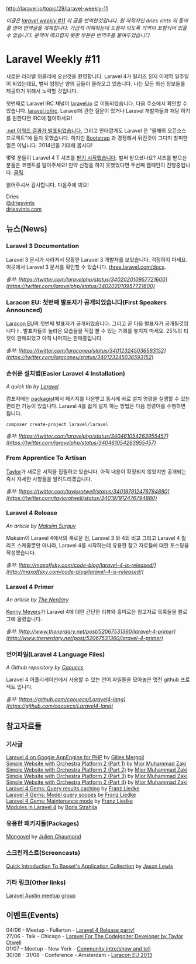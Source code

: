http://laravel.io/topic/29/laravel-weekly-11

*이글은 [laravel weekly #11](http://laravel.io/topic/29/laravel-weekly-11) 의 글을 번역한것입니다. 원 저작자인 dries vints 의 동의를 얻어 번역글을 게제합니다. 가급적 이해하는데 도움이 되도록 의역이 포함되어 있을 수 있습니다. 문맥이 매끄럽지 못한 부분은 번역주를 붙여두었습니다.*


# Laravel Weekly #11

 새로운 라라벨 위클리에 오신것을 환영합니다. Laravel 4가 릴리즈 된지 이제막 일주일이 되었는데요, 벌써 엄청난 양의 글들이 올라오고 있습니다. 나는 모든 최신 정보들를 제공하기 위해서 노력할 것입니다.

 첫번째로 Laravel IRC 채널이 [laravel.io](http://laravel.io) 로 이동되었습니다. 다음 주소에서 확인할 수 있습니다. [laravel.io/irc](http://laravel.io/irc). Laravel에 관한 질문이 있거나 Laravel 개발자들과 채팅 하기를 원한다면 IRC에 참여하세요!

[.net 어워드 결과가 발표되었습니다.](http://www.thenetawards.com/) 그리고 안타깝게도 Laravel 은 "올해의 오픈소스 프로젝트"에 들지 못했습니다. 하지만 [Bootstrap](http://twitter.github.io/bootstrap/) 과 경쟁해서 뒤진것이 그다지 창피한일은 아닙니다. 2014년을 기대해 봅시다!

몇몇 분들이 Laravel 4 T 셔츠를 [받기 시작했습니다](https://twitter.com/jonathanmarvens/status/341195091270041600). 벌써 받으셨나요? 셔츠를 받으신분들은 코멘트를 달아주세요! 만약 신청을 하지 못했었다면 두번째 캠페인이 진행중입니다.  [클릭](http://teespring.com/laravel-redux).

읽어주셔서 감사합니다. 다음주에 뵈요!

Dries  
[@driesvints](https://twitter.com/driesvints)  
[driesvints.com](http://driesvints.com)

## 뉴스(News)

### Laravel 3 Documentation

Laravel 3 문서가 사라져서 당황한 Laravel 3 개발자를 보았습니다. 걱정하지 마세요. 이곳에서 Laravel 3 문서를 확인할 수 있습니다. [three.laravel.com/docs](http://three.laravel.com/docs).

*출처: [https://twitter.com/laravelphp/status/340202010957721600](https://twitter.com/laravelphp/status/340202010957721600)*

### Laracon EU: 첫번째 발표자가 공개되었습니다(First Speakers Announced)

[Laracon EU](http://laracon.eu/2013/)의 첫번째 발표자가 공개되었습니다. 그리고 곧 다음 발표자가 공개될것입니다ㅏ. 발표자들의 놀라운 모습들을 직접 볼 수 있는 기회를 놓치지 마세요. 25%의 티켓이 판매되었고 아직 나머지는 판매중입니다.

*출처: [https://twitter.com/laraconeu/status/340123245036593152](https://twitter.com/laraconeu/status/340123245036593152)* 

### 손쉬운 설치법(Easier Laravel 4 Installation)

*A quick tip by [Laravel](https://twitter.com/laravelphp)*

컴포저에는 [packagist](https://packagist.org/)에서 패키지를 다운받고 동시에 바로 설치 명령을 실행할 수 있는 편리한 기능이 있습니다. Laravel 4를 쉽게 설치 하는 방법은 다음 명령어를 수행하면 됩니다.

	composer create-project laravel/laravel

*출처: [https://twitter.com/laravelphp/status/340461054263955457](https://twitter.com/laravelphp/status/340461054263955457)*

### From Apprentice To Artisan

[Taylor](https://twitter.com/taylorotwell)가 새로운 서적을 집필하고 있습니다. 아직 내용이 확정되지 않았지만 공개되는 즉시 자세한 사항들을 알려드리겠습니다. 

*출처: [https://twitter.com/taylorotwell/status/340197912476794880](https://twitter.com/taylorotwell/status/340197912476794880)*

### Laravel 4 Release

*An article by [Maksim Surguy](https://twitter.com/msurguy)*

Maksim이 Laravel 4에서의 새로운 점, Laravel 3 와 4의 비교 그리고 Laravel 4 릴리즈 스케줄뿐만 아니라, Laravel 4를 시작하는데 유용한 참고 자료들에 대한 포스팅을 작성했습니다.

*출처: [http://maxoffsky.com/code-blog/laravel-4-is-released/](http://maxoffsky.com/code-blog/laravel-4-is-released/)*

### Laravel 4 Primer

*An article by [The Nerdary](http://www.thenerdary.net/)*

[Kenny Meyers](http://kennymeyers.com/)가 Laravel 4에 대한 간단한 리뷰와 흥미로은 참고자료 목록들을 블로그에 올렸습니다. 

*출처: [http://www.thenerdary.net/post/52067531360/laravel-4-primer](http://www.thenerdary.net/post/52067531360/laravel-4-primer)*

### 언어파일(Laravel 4 Language Files)

*A Github repository by [Caouecs](https://twitter.com/caouecs)*

Laravel 4 어플리케이션에서 사용할 수 있는 언어 파일들을 모아놓은 멋진 github 프로젝트 입니다.

*출처: [https://github.com/caouecs/Laravel4-lang](https://github.com/caouecs/Laravel4-lang)*

## 참고자료들 

### 기사글

[Laravel 4 on Google AppEngine for PHP](http://blog.neoxia.com/laravel-4-on-google-appengine-for-php/) by [Gilles Mergoil](https://twitter.com/gmergoil)  
[Simple Website with Orchestra Platform 2 (Part 1)](http://orchestraplatform.com/blogs/2013/06/01/simple-website-1/) by [Mior Muhammad Zaki](http://crynobone.com/)  
[Simple Website with Orchestra Platform 2 (Part 2)](http://orchestraplatform.com/blogs/2013/06/01/simple-website-2/) by [Mior Muhammad Zaki](http://crynobone.com/)  
[Simple Website with Orchestra Platform 2 (Part 3)](http://orchestraplatform.com/blogs/2013/06/01/simple-website-3/) by [Mior Muhammad Zaki](http://crynobone.com/)  
[Simple Website with Orchestra Platform 2 (Part 4)](http://orchestraplatform.com/blogs/2013/06/02/simple-website-4/) by [Mior Muhammad Zaki](http://crynobone.com/)  
[Laravel 4 Gems: Query results caching](http://www.develophp.org/2013/05/laravel-4-query-results-caching/) by [Franz Liedke](http://www.develophp.org/)  
[Laravel 4 Gems: Model query scopes](http://www.develophp.org/2013/05/laravel-4-model-query-scopes/) by [Franz Liedke](http://www.develophp.org/)  
[Laravel 4 Gems: Maintenance mode](http://www.develophp.org/2013/05/laravel-4-maintenance-mode/) by [Franz Liedke](http://www.develophp.org/)  
[Modules in Laravel 4](http://creolab.hr/2013/05/modules-in-laravel-4/) by [Boris Strahija](https://twitter.com/strija)

### 유용한 패키지들(Packages)

[Mongovel](https://github.com/julien-c/mongovel) by [Julien Chaumond](https://twitter.com/julien_c)

### 스크린캐스트(Screencasts)

[Quick Introduction To Basset's Application Collection](http://vimeo.com/67466414) by [Jason Lewis](http://jasonlewis.me/)

### 기타 링크(Other links)

[Laravel Austin meetup group](http://www.meetup.com/Laravel-Austin/)

## 이벤트(Events)

04/06 - Meetup - Fullerton - [Laravel 4 Release party!](http://www.meetup.com/Laravel-Framework-Fullerton-Meetup-Group/events/117567592/)  
27/06 - Talk - Chicago - [Laravel For The CodeIgniter Developer by Taylor Otwell](http://peersconf.com/2013/sessions#25)  
01/07 - Meetup - New York - [Community intro/show and tell](http://www.meetup.com/New-York-Laravel/events/122708162/)    
30/08 - 31/08 - Conference - Amsterdam - [Laracon EU 2013](http://laracon.eu/2013/)  

